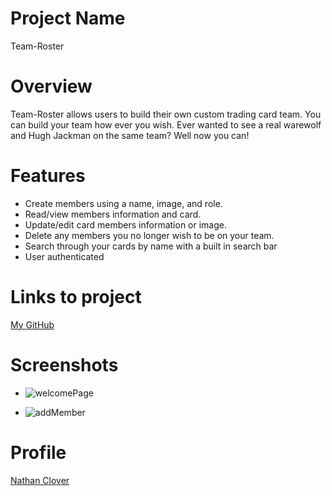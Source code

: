 # Project Name
Team-Roster

# Overview
Team-Roster allows users to build their own custom trading card team. You can build your team how ever you wish. Ever wanted to see a real warewolf and Hugh Jackman on the same team? Well now you can!

# Features

- Create members using a name, image, and role.
- Read/view members information and card.
- Update/edit card members information or image.
- Delete any members you no longer wish to be on your team.
- Search through your cards by name with a built in search bar
- User authenticated

# Links to project
[My GitHub](https://github.com/cloverww04/Team-Roster)

# Screenshots
- ![welcomePage](https://user-images.githubusercontent.com/84203439/235316948-2c778a37-1bc6-49b6-a3c7-a8713629ef40.PNG) 

- ![addMember](https://user-images.githubusercontent.com/84203439/235317210-4c97b18b-f6df-4c2c-9119-1cd667762dea.PNG)

# Profile

[Nathan Clover](https://github.com/cloverww04/Team-Roster)
